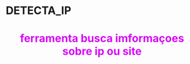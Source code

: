 # DETECTA_IP




<font color="#d608f7">

<center>
<h1>ferramenta busca imformaçoes sobre ip ou site</h1> 
</center>

 </font>
 
 
 



